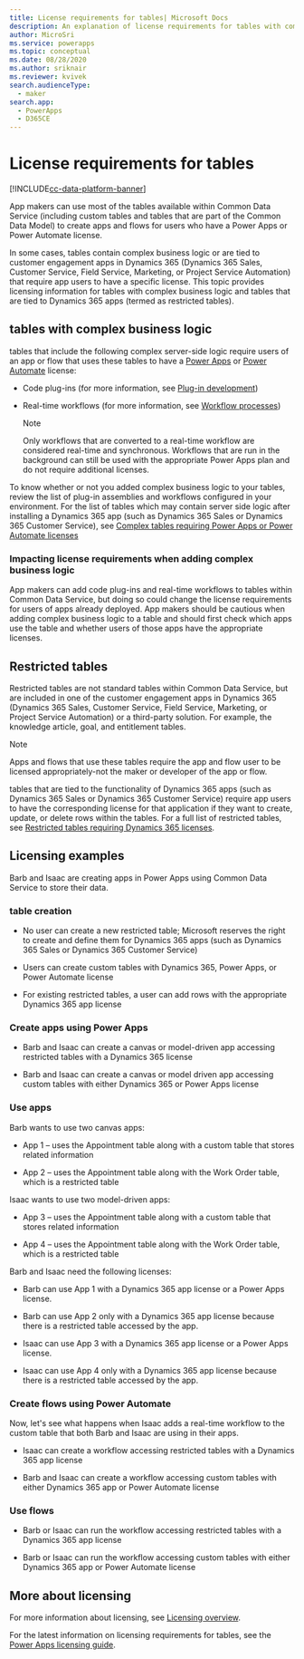 ```yaml
---
title: License requirements for tables| Microsoft Docs
description: An explanation of license requirements for tables with complex business logic and restricted tables in Common Data Service.
author: MicroSri
ms.service: powerapps
ms.topic: conceptual
ms.date: 08/28/2020
ms.author: sriknair
ms.reviewer: kvivek
search.audienceType: 
  - maker
search.app: 
  - PowerApps
  - D365CE
---
```


# License requirements for tables

[!INCLUDE[cc-data-platform-banner](../../includes/cc-data-platform-banner.md)]

App makers can use most of the tables available within Common Data Service (including custom tables and tables that are part of the Common Data Model) to create apps and flows for users who have a Power Apps or Power Automate license. 

In some cases, tables contain complex business logic or are tied to customer engagement apps in Dynamics 365 (Dynamics 365 Sales, Customer Service, Field Service, Marketing, or Project Service Automation) that require app users to have a specific license. This topic provides licensing information for tables with complex business logic and tables that are tied to Dynamics 365 apps (termed as restricted tables).

## tables with complex business logic
tables that include the following complex server-side logic require users of an app or flow that uses these tables to have a [Power Apps](https://powerapps.microsoft.com/pricing/) or [Power Automate](https://flow.microsoft.com/pricing/) license:

- Code plug-ins (for more information, see [Plug-in development](/powerapps/developer/common-data-service/plug-ins))
- Real-time workflows (for more information, see [Workflow processes](/flow/workflow-processes))

    > [!NOTE]
    >  Only workflows that are converted to a real-time workflow are considered real-time and synchronous. Workflows that are run in the background can still be used with the appropriate Power Apps plan and do not require additional licenses.

To know whether or not you added complex business logic to your tables, review the list of plug-in assemblies and workflows configured in your environment. For the list of tables which may contain server side logic after installing a Dynamics 365 app (such as Dynamics 365 Sales or Dynamics 365 Customer Service), see [Complex tables requiring Power Apps or Power Automate licenses](data-platform-complex-tables.md)  

### Impacting license requirements when adding complex business logic

App makers can add code plug-ins and real-time workflows to tables within Common Data Service, but doing so could change the license requirements for users of apps already deployed. App makers should be cautious when adding complex business logic to a table and should first check which apps use the table and whether users of those apps have the appropriate licenses.

## Restricted tables

Restricted tables are not standard tables within Common Data Service, but are included in one of the customer engagement apps in Dynamics 365 (Dynamics 365 Sales, Customer Service, Field Service, Marketing, or Project Service Automation) or a third-party solution. For example, the knowledge article, goal, and entitlement tables.

> [!NOTE]
> Apps and flows that use these tables require the app and flow user to be licensed appropriately-not the maker or developer of the app or flow.

tables that are tied to the functionality of Dynamics 365 apps (such as Dynamics 365 Sales or Dynamics 365 Customer Service) require app users to have the corresponding license for that application if they want to create, update, or delete rows within the tables. For a full list of restricted tables, see [Restricted tables requiring Dynamics 365 licenses](data-platform-restricted-tables.md).

## Licensing examples
Barb and Isaac are creating apps in Power Apps using Common Data Service to store their data.

### table creation

-	No user can create a new restricted table; Microsoft reserves the right to create and define them for Dynamics 365 apps (such as Dynamics 365 Sales or Dynamics 365 Customer Service)

-	Users can create custom tables with Dynamics 365, Power Apps, or Power Automate license

-	For existing restricted tables, a user can add rows with the appropriate Dynamics 365 app license

### Create apps using Power Apps

-	Barb and Isaac can create a canvas or model-driven app accessing restricted tables with a Dynamics 365 license

-	Barb and Isaac can create a canvas or model driven app accessing custom tables with either Dynamics 365 or Power Apps license

### Use apps

Barb wants to use two canvas apps:
-	App 1 &ndash; uses the Appointment table along with a custom table that stores related information

-	App 2 &ndash; uses the Appointment table along with the Work Order table, which is a restricted table

Isaac wants to use two model-driven apps:
-	App 3 &ndash; uses the Appointment table along with a custom table that stores related information

-	App 4 &ndash; uses the Appointment table along with the Work Order table, which is a restricted table

Barb and Isaac need the following licenses:
- Barb can use App 1 with a Dynamics 365 app license or a Power Apps license.

-	Barb can use App 2 only with a Dynamics 365 app license because there is a restricted table accessed by the app.

-	Isaac can use App 3 with a Dynamics 365 app license or a Power Apps license. 

-	Isaac can use App 4 only with a Dynamics 365 app license because there is a restricted table accessed by the app.

### Create flows using Power Automate

Now, let's see what happens when Isaac adds a real-time workflow to the custom table that both Barb and Isaac are using in their apps.
-	Isaac can create a workflow accessing restricted tables with a Dynamics 365 app license

-	Barb and Isaac can create a workflow accessing custom tables with either Dynamics 365 app or Power Automate license 

### Use flows
-	Barb or Isaac can run the workflow accessing restricted tables with a Dynamics 365 app license

-	Barb or Isaac can run the workflow accessing custom tables with either Dynamics 365 app or Power Automate license


## More about licensing

For more information about licensing, see [Licensing overview](/power-platform/admin/pricing-billing-skus).

For the latest information on licensing requirements for tables, see the [Power Apps licensing guide](https://go.microsoft.com/fwlink/p/?linkid=2085130).
